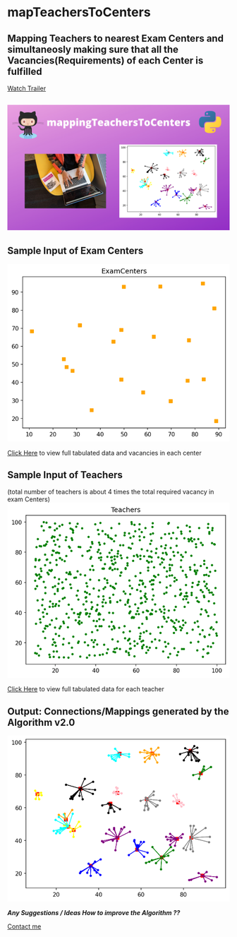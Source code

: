 # mapTeachersToCenters
Mapping Teachers to nearest Exam Centers and simultaneosly making sure that all the Vacancies(Requirements) of each Center is fulfilled
---

[Watch Trailer](https://youtu.be/N4-TRZT72bo)

![thumbnail](results/mappingTeachersToCenters.png)
---

## Sample Input of Exam Centers
![Exam Centers](results/ExamCenters.png)

[Click Here](https://github.com/aahnik/mapTeachersToCenters/blob/master/results/ExamCenters.txt) to view full tabulated data and vacancies in each center 


## Sample Input of Teachers 
(total number of teachers is about 4 times the total required vacancy in exam Centers)
![Teachers](results/Teachers.png)

[Click Here](https://github.com/aahnik/mapTeachersToCenters/blob/master/results/Teachers.txt) to view full tabulated data for each teacher


## Output: Connections/Mappings generated by the Algorithm v2.0
![Connections](results/connections.png)


_**Any Suggestions / Ideas How to improve the Algorithm ??**_

[Contact me](https://t.me/AahniKDaw)
